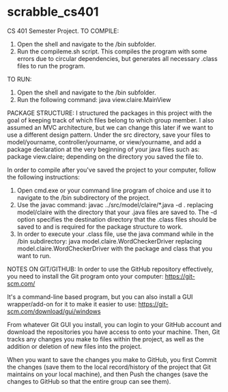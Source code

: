 # scrabble_cs401
CS 401 Semester Project.
TO COMPILE:
1. Open the shell and navigate to the /bin subfolder.
2. Run the compileme.sh script. This compiles the program with some errors due to circular dependencies, but generates all necessary .class files to run the program.

TO RUN:
1. Open the shell and navigate to the /bin subfolder.
2. Run the following command: java view.claire.MainView




PACKAGE STRUCTURE:
I structured the packages in this project with the goal of keeping track of which files belong to which group member. I also assumed an MVC architecture, but we can change this later if we want to use a different design pattern. Under the src directory, save your files to model/yourname, controller/yourname, or view/yourname, and add a package declaration at the very beginning of your java files such as:     
      package view.claire;
depending on the directory you saved the file to.

In order to compile after you've saved the project to your computer, follow the following instructions: 
  1. Open cmd.exe or your command line program of choice and use it to navigate to the /bin subdirectory of the project.
  2. Use the javac command:
           javac ../src/model/claire/*.java -d .
     replacing model/claire with the directory that your .java files are saved to. 
     The -d option specifies the destination directory that the .class files should be saved to and is required for the package structure        to work.
  3. In order to execute your .class file, use the java command while in the /bin subdirectory:
            java model.claire.WordCheckerDriver
     replacing model.claire.WordCheckerDriver with the package and class that you want to run.
     
     
NOTES ON GIT/GITHUB:
In order to use the GitHub repository effectively, you need to install the Git program onto your computer:  https://git-scm.com/

It's a command-line based program, but you can also install a GUI wrapper/add-on for it to make it easier to use: https://git-scm.com/download/gui/windows

From whatever Git GUI you install, you can login to your GitHub account and download the repositories you have access to onto your machine. Then, Git tracks any changes you make to files within the project, as well as the addition or deletion of new files into the project. 

When you want to save the changes you make to GitHub, you first Commit the changes (save them to the local record/history of the project that Git maintains on your local machine), and then Push the changes (save the changes to GitHub so that the entire group can see them). 
